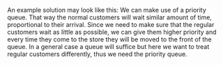 An example solution may look like this:
We can make use of a priority queue. That way the normal customers will wait similar amount of time, proportional to their
arrival. Since we need to make sure that the regular customers wait as little as possible, we can give them higher priority
and every time they come to the store they will be moved to the front of the queue. In a general case a queue will suffice 
but here we want to treat regular customers differently, thus we need the priority queue.
